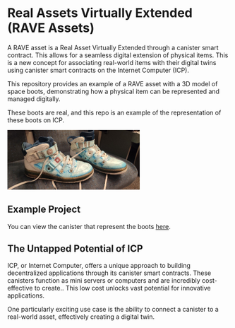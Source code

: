 # Real Assets Virtually Extended (RAVE Assets)

 A RAVE asset is a Real Asset Virtually Extended through a canister smart contract. This allows for a seamless digital extension of physical items.  This is a new concept for associating real-world items with their digital twins using canister smart contracts on the Internet Computer (ICP).

This repository provides an example of a RAVE asset with a 3D model of space boots, demonstrating how a physical item can be represented and managed digitally.

These boots are real, and this repo is an example of the representation of these boots on ICP.

<img src="static/boots.jpg" alt="Space Boots" width="300"/>

## Example Project

You can view the canister that represent the boots [here](https://5a3r2-iyaaa-aaaas-aabaa-cai.icp0.io/).

## The Untapped Potential of ICP

ICP, or Internet Computer, offers a unique approach to building decentralized applications through its canister smart contracts. These canisters function as mini servers or computers and are incredibly cost-effective to create.. This low cost unlocks vast potential for innovative applications.

One particularly exciting use case is the ability to connect a canister to a real-world asset, effectively creating a digital twin.

